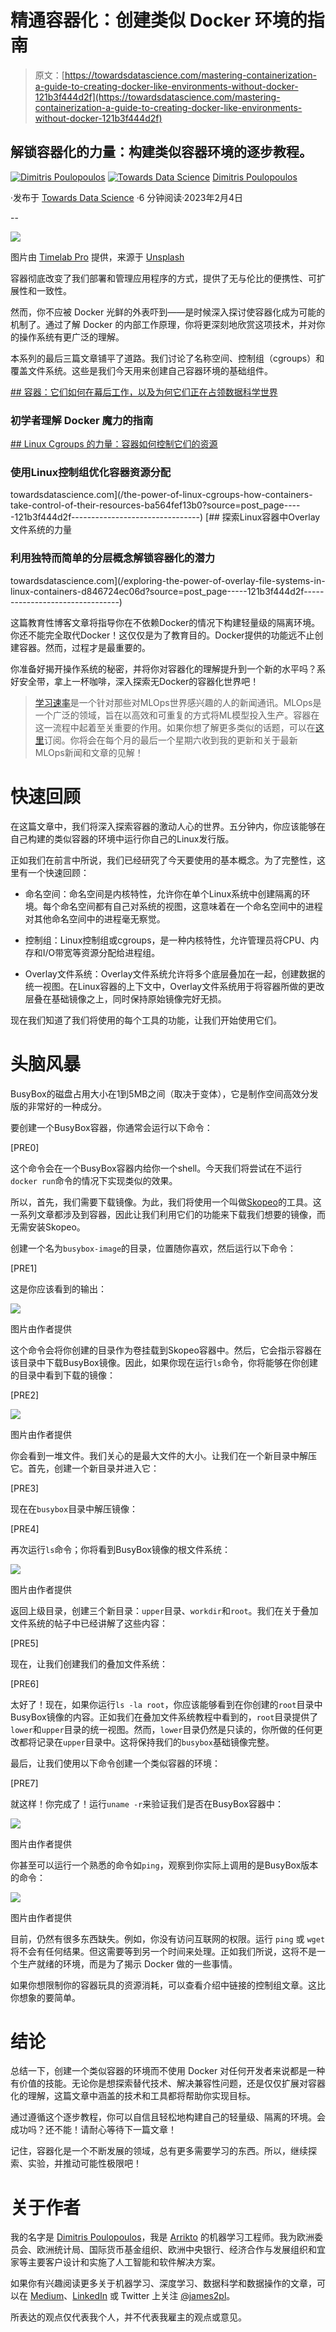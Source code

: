 # 精通容器化：创建类似 Docker 环境的指南

> 原文：[https://towardsdatascience.com/mastering-containerization-a-guide-to-creating-docker-like-environments-without-docker-121b3f444d2f](https://towardsdatascience.com/mastering-containerization-a-guide-to-creating-docker-like-environments-without-docker-121b3f444d2f)

## 解锁容器化的力量：构建类似容器环境的逐步教程。

[![Dimitris Poulopoulos](../Images/ce535a1679779f5a2ec8b024e6691e50.png)](https://dpoulopoulos.medium.com/?source=post_page-----121b3f444d2f--------------------------------) [![Towards Data Science](../Images/a6ff2676ffcc0c7aad8aaf1d79379785.png)](https://towardsdatascience.com/?source=post_page-----121b3f444d2f--------------------------------) [Dimitris Poulopoulos](https://dpoulopoulos.medium.com/?source=post_page-----121b3f444d2f--------------------------------)

·发布于 [Towards Data Science](https://towardsdatascience.com/?source=post_page-----121b3f444d2f--------------------------------) ·6 分钟阅读·2023年2月4日

--

![](../Images/8974063124ae85ec620839fea9da5396.png)

图片由 [Timelab Pro](https://unsplash.com/it/@timelabpro?utm_source=medium&utm_medium=referral) 提供，来源于 [Unsplash](https://unsplash.com/?utm_source=medium&utm_medium=referral)

容器彻底改变了我们部署和管理应用程序的方式，提供了无与伦比的便携性、可扩展性和一致性。

然而，你不应被 Docker 光鲜的外表吓到——是时候深入探讨使容器化成为可能的机制了。通过了解 Docker 的内部工作原理，你将更深刻地欣赏这项技术，并对你的操作系统有更广泛的理解。

本系列的最后三篇文章铺平了道路。我们讨论了名称空间、控制组（cgroups）和覆盖文件系统。这些是我们今天用来创建自己容器环境的基础组件。

[## 容器：它们如何在幕后工作，以及为何它们正在占领数据科学世界](https://towardsdatascience.com/containers-how-they-work-under-the-hood-and-why-theyre-taking-over-the-data-science-world-6b94702609aa?source=post_page-----121b3f444d2f--------------------------------)

### 初学者理解 Docker 魔力的指南

[## Linux Cgroups 的力量：容器如何控制它们的资源](https://towardsdatascience.com/the-power-of-linux-cgroups-how-containers-take-control-of-their-resources-ba564fef13b0?source=post_page-----121b3f444d2f--------------------------------)

### 使用Linux控制组优化容器资源分配

towardsdatascience.com](/the-power-of-linux-cgroups-how-containers-take-control-of-their-resources-ba564fef13b0?source=post_page-----121b3f444d2f--------------------------------) [](/exploring-the-power-of-overlay-file-systems-in-linux-containers-d846724ec06d?source=post_page-----121b3f444d2f--------------------------------) [## 探索Linux容器中Overlay文件系统的力量

### 利用独特而简单的分层概念解锁容器化的潜力

towardsdatascience.com](/exploring-the-power-of-overlay-file-systems-in-linux-containers-d846724ec06d?source=post_page-----121b3f444d2f--------------------------------)

这篇教育性博客文章将指导你在不依赖Docker的情况下构建轻量级的隔离环境。你还不能完全取代Docker！这仅仅是为了教育目的。Docker提供的功能远不止创建容器。然而，过程才是最重要的。

你准备好揭开操作系统的秘密，并将你对容器化的理解提升到一个新的水平吗？系好安全带，拿上一杯咖啡，深入探索无Docker的容器化世界吧！

> [学习速率](https://www.dimpo.me/newsletter?utm_source=medium&utm_medium=article&utm_campaign=dockerless)是一个针对那些对MLOps世界感兴趣的人的新闻通讯。MLOps是一个广泛的领域，旨在以高效和可重复的方式将ML模型投入生产。容器在这一流程中起着至关重要的作用。如果你想了解更多类似的话题，可以在[这里](https://www.dimpo.me/newsletter?utm_source=medium&utm_medium=article&utm_campaign=dockerless)订阅。你将会在每个月的最后一个星期六收到我的更新和关于最新MLOps新闻和文章的见解！

# 快速回顾

在这篇文章中，我们将深入探索容器的激动人心的世界。五分钟内，你应该能够在自己构建的类似容器的环境中运行你自己的Linux发行版。

正如我们在前言中所说，我们已经研究了今天要使用的基本概念。为了完整性，这里有一个快速回顾：

+   命名空间：命名空间是内核特性，允许你在单个Linux系统中创建隔离的环境。每个命名空间都有自己对系统的视图，这意味着在一个命名空间中的进程对其他命名空间中的进程毫无察觉。

+   控制组：Linux控制组或cgroups，是一种内核特性，允许管理员将CPU、内存和I/O带宽等资源分配给进程组。

+   Overlay文件系统：Overlay文件系统允许将多个底层叠加在一起，创建数据的统一视图。在Linux容器的上下文中，Overlay文件系统用于将容器所做的更改层叠在基础镜像之上，同时保持原始镜像完好无损。

现在我们知道了我们将使用的每个工具的功能，让我们开始使用它们。

# 头脑风暴

BusyBox的磁盘占用大小在1到5MB之间（取决于变体），它是制作空间高效分发版的非常好的一种成分。

要创建一个BusyBox容器，你通常会运行以下命令：

[PRE0]

这个命令会在一个BusyBox容器内给你一个shell。今天我们将尝试在不运行`docker run`命令的情况下实现类似的效果。

所以，首先，我们需要下载镜像。为此，我们将使用一个叫做[Skopeo](https://github.com/containers/skopeo)的工具。这一系列文章都涉及到容器，因此让我们利用它们的功能来下载我们想要的镜像，而无需安装Skopeo。

创建一个名为`busybox-image`的目录，位置随你喜欢，然后运行以下命令：

[PRE1]

这是你应该看到的输出：

![](../Images/f2dfa263c25b982a20912d0c6e18971e.png)

图片由作者提供

这个命令会将你创建的目录作为卷挂载到Skopeo容器中。然后，它会指示容器在该目录中下载BusyBox镜像。因此，如果你现在运行`ls`命令，你将能够在你创建的目录中看到下载的镜像：

[PRE2]

![](../Images/1719edf61cbc32bf0c61e7d3a2ec95e6.png)

图片由作者提供

你会看到一堆文件。我们关心的是最大文件的大小。让我们在一个新目录中解压它。首先，创建一个新目录并进入它：

[PRE3]

现在在`busybox`目录中解压镜像：

[PRE4]

再次运行`ls`命令；你将看到BusyBox镜像的根文件系统：

![](../Images/457463c187912d732281046f3f3878d0.png)

图片由作者提供

返回上级目录，创建三个新目录：`upper`目录、`workdir`和`root`。我们在关于叠加文件系统的帖子中已经讲解了这些内容：

[PRE5]

现在，让我们创建我们的叠加文件系统：

[PRE6]

太好了！现在，如果你运行`ls -la root`，你应该能够看到在你创建的`root`目录中BusyBox镜像的内容。正如我们在叠加文件系统教程中看到的，`root`目录提供了`lower`和`upper`目录的统一视图。然而，`lower`目录仍然是只读的，你所做的任何更改都将记录在`upper`目录中。这将保持我们的`busybox`基础镜像完整。

最后，让我们使用以下命令创建一个类似容器的环境：

[PRE7]

就这样！你完成了！运行`uname -r`来验证我们是否在BusyBox容器中：

![](../Images/4b536f17541d1b7cf589ca23928732a3.png)

图片由作者提供

你甚至可以运行一个熟悉的命令如`ping`，观察到你实际上调用的是BusyBox版本的命令：

![](../Images/27e6728b405cd03040828bcb2fde0499.png)

图片由作者提供

目前，仍然有很多东西缺失。例如，你没有访问互联网的权限。运行 `ping` 或 `wget` 将不会有任何结果。但这需要等到另一个时间来处理。正如我们所说，这将不是一个生产就绪的环境，而是为了揭示 Docker 做的一些事情。

如果你想限制你的容器玩具的资源消耗，可以查看介绍中链接的控制组文章。这比你想象的要简单。

# 结论

总结一下，创建一个类似容器的环境而不使用 Docker 对任何开发者来说都是一种有价值的技能。无论你是想探索替代技术、解决兼容性问题，还是仅仅扩展对容器化的理解，这篇文章中涵盖的技术和工具都将帮助你实现目标。

通过遵循这个逐步教程，你可以自信且轻松地构建自己的轻量级、隔离的环境。会成功吗？还不能！请耐心等待下一篇文章！

记住，容器化是一个不断发展的领域，总有更多需要学习的东西。所以，继续探索、实验，并推动可能性极限吧！

# 关于作者

我的名字是 [Dimitris Poulopoulos](https://www.dimpo.me/?utm_source=medium&utm_medium=article&utm_campaign=dockerless)，我是 [Arrikto](https://www.arrikto.com/) 的机器学习工程师。我为欧洲委员会、欧洲统计局、国际货币基金组织、欧洲中央银行、经济合作与发展组织和宜家等主要客户设计和实施了人工智能和软件解决方案。

如果你有兴趣阅读更多关于机器学习、深度学习、数据科学和数据操作的文章，可以在 [Medium](https://towardsdatascience.com/medium.com/@dpoulopoulos/follow)、[LinkedIn](https://www.linkedin.com/in/dpoulopoulos/) 或 Twitter 上关注 [@james2pl](https://twitter.com/james2pl)。

所表达的观点仅代表我个人，并不代表我雇主的观点或意见。
